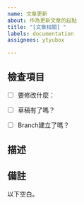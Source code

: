 ```yaml
---
name: 文章更新
about: 作為更新文章的起點
title: "[文章相關] "
labels: documentation
assignees: ytyubox

---
```


## 檢查項目
- [ ] 要修改什麼： <!-- 1️⃣ 大綱 / 主題 / 筆記 2️⃣ 文章修改 3️⃣ 增加新文章 -->
- [ ] 草稿有了嗎？
- [ ] Branch建立了嗎？


## 描述
<!-- 大致上描述要怎麼編寫草稿。 -->

## 備註

<!-- 可以放referance，預備圖檔，筆記等等。-->

以下空白。
